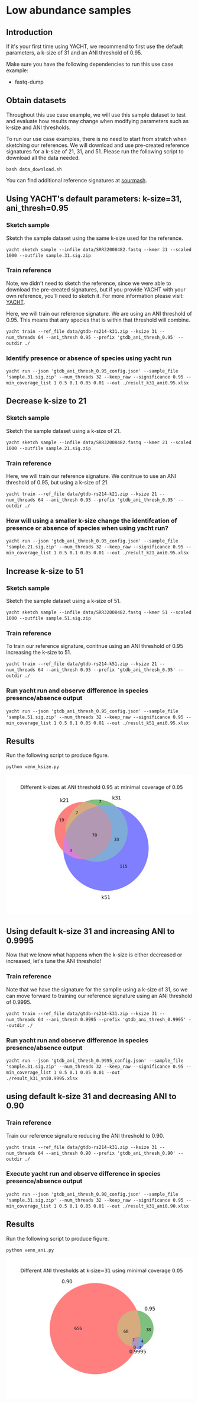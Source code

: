 
# Low abundance samples

## Introduction

If it's your first time using YACHT, we recommend to first use the default parameters, a k-size of 31 and an ANI threshold of 0.95.

Make sure you have the following dependencies to run this use case example:

- fastq-dump

## Obtain datasets

Throughout this use case example, we will use this sample dataset to test and evaluate how results may change when modifying parameters such as k-size and ANI thresholds.

To run our use case examples, there is no need to start from stratch when sketching our references. We will download and use pre-created reference signatures for a k-size of 21, 31, and 51. Please run the following script to download all the data needed.

    bash data_download.sh

You can find additional reference signatures at [sourmash](https://sourmash.readthedocs.io/en/latest/databases.html#id9). 

## Using YACHT's default parameters: k-size=31, ani_thresh=0.95

### Sketch sample

Sketch the sample dataset using the same k-size used for the reference.

    yacht sketch sample --infile data/SRR32008482.fastq --kmer 31 --scaled 1000 --outfile sample.31.sig.zip

### Train reference

Note, we didn't need to sketch the reference, since we were able to download the pre-created signatures, but if you provide YACHT with your own reference, you'll need to sketch it. For more information please visit: [YACHT](https://github.com/KoslickiLab/YACHT?tab=readme-ov-file#creating-sketches-of-your-reference-database-genomes-yacht-sketch-ref). 

Here, we will train our reference signature. We are using an ANI threshold of 0.95. This means that any species that is within that threshold will combine.

    yacht train --ref_file data/gtdb-rs214-k31.zip --ksize 31 --num_threads 64 --ani_thresh 0.95 --prefix 'gtdb_ani_thresh_0.95' --outdir ./

### Identify presence or absence of species using yacht run

    yacht run --json 'gtdb_ani_thresh_0.95_config.json' --sample_file 'sample.31.sig.zip' --num_threads 32 --keep_raw --significance 0.95 --min_coverage_list 1 0.5 0.1 0.05 0.01 --out ./result_k31_ani0.95.xlsx

## Decrease k-size to 21

### Sketch sample

Sketch the sample dataset using a k-size of 21.

    yacht sketch sample --infile data/SRR32008482.fastq --kmer 21 --scaled 1000 --outfile sample.21.sig.zip

### Train reference

Here, we will train our reference signature. We conitnue to use an ANI threshold of 0.95, but using a k-size of 21.

    yacht train --ref_file data/gtdb-rs214-k21.zip --ksize 21 --num_threads 64 --ani_thresh 0.95 --prefix 'gtdb_ani_thresh_0.95' --outdir ./

### How will using a smaller k-size change the identifcation of presence or absence of species when using yacht run?

    yacht run --json 'gtdb_ani_thresh_0.95_config.json' --sample_file 'sample.21.sig.zip' --num_threads 32 --keep_raw --significance 0.95 --min_coverage_list 1 0.5 0.1 0.05 0.01 --out ./result_k21_ani0.95.xlsx

## Increase k-size to 51

### Sketch sample

Sketch the sample dataset using a k-size of 51.

    yacht sketch sample --infile data/SRR32008482.fastq --kmer 51 --scaled 1000 --outfile sample.51.sig.zip

### Train reference

To train our reference signature, conitnue using an ANI threshold of 0.95 increasing the k-size to 51.

    yacht train --ref_file data/gtdb-rs214-k51.zip --ksize 21 --num_threads 64 --ani_thresh 0.95 --prefix 'gtdb_ani_thresh_0.95' --outdir ./

### Run yacht run and observe difference in species presence/absence output

    yacht run --json 'gtdb_ani_thresh_0.95_config.json' --sample_file 'sample.51.sig.zip' --num_threads 32 --keep_raw --significance 0.95 --min_coverage_list 1 0.5 0.1 0.05 0.01 --out ./result_k51_ani0.95.xlsx

## Results

Run the following script to produce figure.

    python venn_ksize.py

![Venn Diagram](venn_low_abundance_species_ksize.png)

## Using default k-size 31 and increasing ANI to 0.9995

Now that we know what happens when the k-size is either decreased or increased, let's tune the ANI threshold!

### Train reference

Note that we have the signature for the samplle using a k-size of 31, so we can move forward to training our reference signature using an ANI threshold of 0.9995.

    yacht train --ref_file data/gtdb-rs214-k31.zip --ksize 31 --num_threads 64 --ani_thresh 0.9995 --prefix 'gtdb_ani_thresh_0.9995' --outdir ./

### Run yacht run and observe difference in species presence/absence output

    yacht run --json 'gtdb_ani_thresh_0.9995_config.json' --sample_file 'sample.31.sig.zip' --num_threads 32 --keep_raw --significance 0.95 --min_coverage_list 1 0.5 0.1 0.05 0.01 --out ./result_k31_ani0.9995.xlsx

## using default k-size 31 and decreasing ANI to 0.90

### Train reference

Train our reference signature reducing the ANI threshold to 0.90.

    yacht train --ref_file data/gtdb-rs214-k31.zip --ksize 31 --num_threads 64 --ani_thresh 0.90 --prefix 'gtdb_ani_thresh_0.90' --outdir ./

### Execute yacht run and observe difference in species presence/absence output

    yacht run --json 'gtdb_ani_thresh_0.90_config.json' --sample_file 'sample.31.sig.zip' --num_threads 32 --keep_raw --significance 0.95 --min_coverage_list 1 0.5 0.1 0.05 0.01 --out ./result_k31_ani0.90.xlsx

## Results

Run the following script to produce figure.

    python venn_ani.py

![Venn Diagram](venn_low_abundance_species_ani.png)
